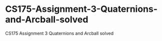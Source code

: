# CS175-Assignment-3-Quaternions-and-Arcball-solved
CS175 Assignment 3 Quaternions and Arcball solved
